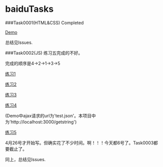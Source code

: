 # baiduTasks

###Task0001(HTML&CSS) Completed

[Demo](http://polly343900.github.io/demo/task0001/index.html)

总结见Issues.

###Task0002(JS) 练习五完成的不好。

完成的顺序是4->2->1->3->5

[练习1](http://polly343900.github.io/demo/task0002/task0002_1.html)

[练习2](http://polly343900.github.io/demo/task0002/task0002_2.html)

[练习3](http://polly343900.github.io/demo/task0002/task0002_3.html)

[练习4](http://polly343900.github.io/demo/task0002/task0002_4.html)

(Demo中ajax请求的url为'test.json'。本项目中为'http://localhost:3000/getstring')

[练习5](http://polly343900.github.io/demo/task0002/task0002_5.html)

4月26号才开始写。但确实花了不少时间。啊！！！今天都6号了。Task0003都要截止了。

同上，总结见Issues.

